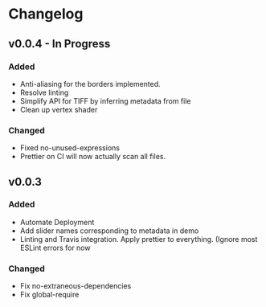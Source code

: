 # Changelog

## v0.0.4 - In Progress

### Added

- Anti-aliasing for the borders implemented.
- Resolve linting
- Simplify API for TIFF by inferring metadata from file
- Clean up vertex shader

### Changed

- Fixed no-unused-expressions
- Prettier on CI will now actually scan all files.

## v0.0.3

### Added

- Automate Deployment
- Add slider names corresponding to metadata in demo
- Linting and Travis integration. Apply prettier to everything. (Ignore most ESLint errors for now

### Changed

- Fix no-extraneous-dependencies
- Fix global-require
